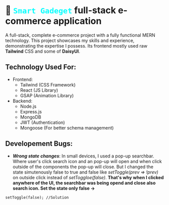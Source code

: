 # 💼 <code style="color: cyan">Smart Gadeget</code> full-stack e-commerce application
  A full-stack, complete e-commerce project with a fully functional MERN  technology. This project showcases my skills and experience, demonstrating the expertise I possess. Its frontend mostly used raw **Tailwind** CSS and some of **DaisyUI**.

## Technology Used For:
- Frontend: 
  - Tailwind (CSS Framework)
  - React (JS Library)
  - GSAP (Animation Library)
- Backend: 
    - Node.js
    - Express.js
    - MongoDB
    - JWT (Authentication)
    - Mongoose (For better schema management)
  
 ## Developement Bugs:
 - ***Wrong state changes***: In small devices, I used a pop-up searchbar. Where user's click search icon and an pop-up will open and when click outside of the components the pop-up will close. But I changed the state simutenously false to true and false like *setToggle(prev => !prev)* on outside click instead of *setToggloe(false)*. **That's why when I clicked anywhere of the UI, the searchbar was being opend and close also search icon. Set the state only false ->**   
  ``` 
  setToggle(false); //Solution 
  ```
 
  

